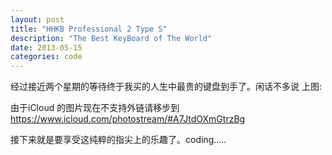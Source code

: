 ```yaml
---
layout: post
title: "HHKB Professional 2 Type S"
description: "The Best KeyBoard of The World"
date: 2013-05-15
categories: code
---
```


经过接近两个星期的等待终于我买的人生中最贵的键盘到手了。闲话不多说 上图:  

由于iCloud 的图片现在不支持外链请移步到<https://www.icloud.com/photostream/#A7JtdOXmGtrzBg>

接下来就是要享受这纯粹的指尖上的乐趣了。coding.....
